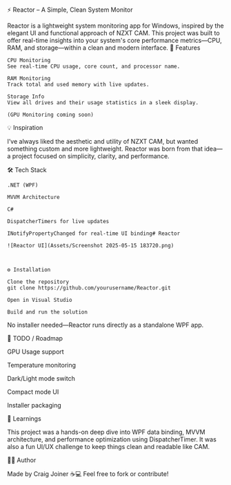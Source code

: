 ⚡ Reactor – A Simple, Clean System Monitor

Reactor is a lightweight system monitoring app for Windows, inspired by the elegant UI and functional approach of NZXT CAM. This project was built to offer real-time insights into your system's core performance metrics—CPU, RAM, and storage—within a clean and modern interface.
🚀 Features

    CPU Monitoring
    See real-time CPU usage, core count, and processor name.

    RAM Monitoring
    Track total and used memory with live updates.

    Storage Info
    View all drives and their usage statistics in a sleek display.

    (GPU Monitoring coming soon)

💡 Inspiration

I’ve always liked the aesthetic and utility of NZXT CAM, but wanted something custom and more lightweight. Reactor was born from that idea—a project focused on simplicity, clarity, and performance.

🛠️ Tech Stack

    .NET (WPF)

    MVVM Architecture

    C#

    DispatcherTimers for live updates

    INotifyPropertyChanged for real-time UI binding# Reactor

    ![Reactor UI](Assets/Screenshot 2025-05-15 183720.png)


    
    ⚙️ Installation

    Clone the repository
    git clone https://github.com/yourusername/Reactor.git

    Open in Visual Studio

    Build and run the solution

No installer needed—Reactor runs directly as a standalone WPF app.

📌 TODO / Roadmap

GPU Usage support

Temperature monitoring

Dark/Light mode switch

Compact mode UI

Installer packaging

🧠 Learnings

This project was a hands-on deep dive into WPF data binding, MVVM architecture, and performance optimization using DispatcherTimer. It was also a fun UI/UX challenge to keep things clean and readable like CAM.

🧑‍💻 Author

Made by Craig Joiner ☕💻
Feel free to fork or contribute!

